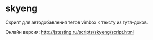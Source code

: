 # skyeng

Скрипт для автодобавления тегов vimbox к тексту из гугл-доков.

Онлайн версия: http://jstesting.ru/scripts/skyeng/script.html